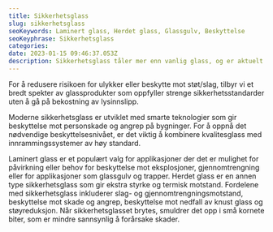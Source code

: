 ```yaml
---
title: Sikkerhetsglass
slug: sikkerhetsglass
seoKeywords: Laminert glass, Herdet glass, Glassgulv, Beskyttelse
seoKeyphrase: Sikkerhetsglass
categories: 
date: 2023-01-15 09:46:37.053Z 
description: Sikkerhetsglass tåler mer enn vanlig glass, og er aktuelt å bruke til flere forskjellige applikasjoner. Les mer om sikkerhetsglass her.
---
```


For å redusere risikoen for ulykker eller beskytte mot støt/slag, tilbyr vi et bredt spekter av glassprodukter som oppfyller strenge sikkerhetsstandarder uten å gå på bekostning av lysinnslipp.

Moderne sikkerhetsglass er utviklet med smarte teknologier som gir beskyttelse mot personskade og angrep på bygninger. For å oppnå det nødvendige beskyttelsesnivået, er det viktig å kombinere kvalitesglass med innrammingssystemer av høy standard.

Laminert glass er et populært valg for applikasjoner der det er mulighet for påvirkning eller behov for beskyttelse mot eksplosjoner, gjennomtrengning eller for applikasjoner som glassgulv og trapper. Herdet glass er en annen type sikkerhetsglass som gir ekstra styrke og termisk motstand. Fordelene med sikkerhetsglass inkluderer slag- og gjennomtrengningsmotstand, beskyttelse mot skade og angrep, beskyttelse mot nedfall av knust glass og støyreduksjon. Når sikkerhetsglasset brytes, smuldrer det opp i små kornete biter, som er mindre sannsynlig å forårsake skader.
